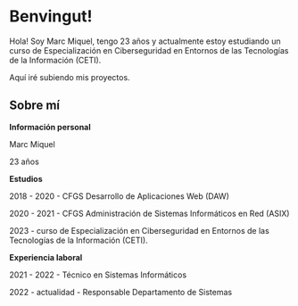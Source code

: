 # Benvingut!
Hola! Soy Marc Miquel, tengo 23 años y actualmente estoy estudiando un curso de Especialización en Ciberseguridad en Entornos de las Tecnologías de la Información (CETI).

Aquí iré subiendo mis proyectos.

## Sobre mí
**Información personal**

Marc Miquel

23 años


**Estudios**

2018 - 2020 - CFGS Desarrollo de Aplicaciones Web (DAW)

2020 - 2021 - CFGS Administración de Sistemas Informáticos en Red (ASIX)

2023 - curso de Especialización en Ciberseguridad en Entornos de las Tecnologías de la Información (CETI).

**Experiencia laboral**

2021 - 2022 - Técnico en Sistemas Informáticos

2022 - actualidad - Responsable Departamento de Sistemas
